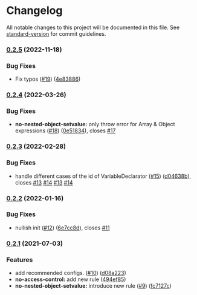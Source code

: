 # Changelog

All notable changes to this project will be documented in this file. See [standard-version](https://github.com/conventional-changelog/standard-version) for commit guidelines.

### [0.2.5](https://github.com/andykao1213/eslint-plugin-react-hook-form/compare/v0.2.4...v0.2.5) (2022-11-18)


### Bug Fixes

* Fix typos ([#19](https://github.com/andykao1213/eslint-plugin-react-hook-form/issues/19)) ([4e83886](https://github.com/andykao1213/eslint-plugin-react-hook-form/commit/4e8388661698ef6e8e4fc5f7e7ea3e84f22db631))

### [0.2.4](https://github.com/andykao1213/eslint-plugin-react-hook-form/compare/v0.2.3...v0.2.4) (2022-03-26)


### Bug Fixes

* **no-nested-object-setvalue:** only throw error for Array & Object expressions ([#18](https://github.com/andykao1213/eslint-plugin-react-hook-form/issues/18)) ([0e51834](https://github.com/andykao1213/eslint-plugin-react-hook-form/commit/0e51834feab79c9691f4cded8fc5907edfabaa9b)), closes [#17](https://github.com/andykao1213/eslint-plugin-react-hook-form/issues/17)

### [0.2.3](https://github.com/andykao1213/eslint-plugin-react-hook-form/compare/v0.2.2...v0.2.3) (2022-02-28)


### Bug Fixes

* handle different cases of the id of VariableDeclarator ([#15](https://github.com/andykao1213/eslint-plugin-react-hook-form/issues/15)) ([d04638b](https://github.com/andykao1213/eslint-plugin-react-hook-form/commit/d04638bee6263af7b494f488a15a75036f75ce92)), closes [#13](https://github.com/andykao1213/eslint-plugin-react-hook-form/issues/13) [#14](https://github.com/andykao1213/eslint-plugin-react-hook-form/issues/14) [#13](https://github.com/andykao1213/eslint-plugin-react-hook-form/issues/13) [#14](https://github.com/andykao1213/eslint-plugin-react-hook-form/issues/14)

### [0.2.2](https://github.com/andykao1213/eslint-plugin-react-hook-form/compare/v0.2.1...v0.2.2) (2022-01-16)


### Bug Fixes

* nullish init ([#12](https://github.com/andykao1213/eslint-plugin-react-hook-form/issues/12)) ([6e7cc8d](https://github.com/andykao1213/eslint-plugin-react-hook-form/commit/6e7cc8d3eec6168a3c05194928a72bae7f8605e7)), closes [#11](https://github.com/andykao1213/eslint-plugin-react-hook-form/issues/11)

### [0.2.1](https://github.com/andykao1213/eslint-plugin-react-hook-form/compare/v0.2.0...v0.2.1) (2021-07-03)


### Features

* add recommended configs. ([#10](https://github.com/andykao1213/eslint-plugin-react-hook-form/issues/10)) ([d08a223](https://github.com/andykao1213/eslint-plugin-react-hook-form/commit/d08a22300192db9ae963cb3a8a6a01122133ea53))
* **no-access-control:** add new rule ([494ef85](https://github.com/andykao1213/eslint-plugin-react-hook-form/commit/494ef857c0d7cca1bebbb28b064b59d197ab5858))
* **no-nested-object-setvalue:** introduce new rule ([#9](https://github.com/andykao1213/eslint-plugin-react-hook-form/issues/9)) ([fc7127c](https://github.com/andykao1213/eslint-plugin-react-hook-form/commit/fc7127ce0343230267740bd88411979f4d0f8be9))
